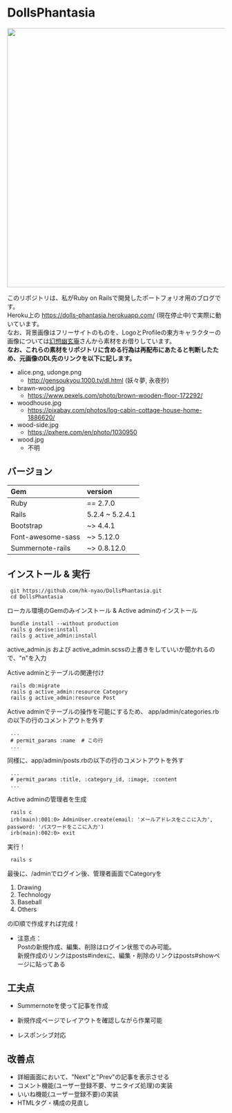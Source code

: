 # DollsPhantasia


<img src="mainpage.png" width=600>


このリポジトリは、私がRuby on Railsで開発したポートフォリオ用のブログです。<br>
Heroku上の https://dolls-phantasia.herokuapp.com/ (現在停止中)で実際に動いています。<br>
なお、背景画像はフリーサイトのものを、LogoとProfileの東方キャラクターの画像については[幻想幽玄庵](http://gensoukyou.1000.tv/index.html)さんから素材をお借りしています。<br>
**なお、これらの素材をリポジトリに含める行為は再配布にあたると判断したため、元画像のDL先のリンクを以下に記します。**
- alice.png, udonge.png
  - http://gensoukyou.1000.tv/dl.html (妖々夢, 永夜抄)
- brawn-wood.jpg
  - https://www.pexels.com/photo/brown-wooden-floor-172292/
- woodhouse.jpg
  - https://pixabay.com/photos/log-cabin-cottage-house-home-1886620/
- wood-side.jpg
  - https://pxhere.com/en/photo/1030950
- wood.jpg
  - 不明

## バージョン
  | Gem               | version          |
  |:------------------|:-----------------|
  | Ruby              | == 2.7.0         |
  | Rails             | 5.2.4 ~ 5.2.4.1  |
  | Bootstrap         | ~> 4.4.1         |
  | Font-awesome-sass | ~> 5.12.0        |
  | Summernote-rails  | ~> 0.8.12.0      |

## インストール & 実行
```
 git https://github.com/hk-nyao/DollsPhantasia.git
 cd DollsPhantasia
```
ローカル環境のGemのみインストール & Active adminのインストール
```
 bundle install --without production
 rails g devise:install
 rails g active_admin:install
 ```
active_admin.js および active_admin.scssの上書きをしていいか聞かれるので、"n"を入力

Active adminとテーブルの関連付け
```
 rails db:migrate
 rails g active_admin:resource Category
 rails g active_admin:resource Post
```

Active adminでテーブルの操作を可能にするため、
app/admin/categories.rbの以下の行のコメントアウトを外す
```
 ...
 # permit_params :name  # この行
 ...
```

同様に、app/admin/posts.rbの以下の行のコメントアウトを外す
```
 ...
 # permit_params :title, :category_id, :image, :content
 ...
```

Active adminの管理者を生成
```
 rails c
 irb(main):001:0> AdminUser.create(email: 'メールアドレスをここに入力', password: 'パスワードをここに入力')
 irb(main):002:0> exit
```


実行！
```
 rails s
```

最後に、/adminでログイン後、管理者画面でCategoryを
  1. Drawing
  2. Technology
  3. Baseball
  4. Others

のID順で作成すれば完成！<br>
* 注意点：<br>
 Postの新規作成、編集、削除はログイン状態でのみ可能。<br>
 新規作成のリンクはposts#indexに、編集・削除のリンクはposts#showページに貼ってある

## 工夫点
  * Summernoteを使って記事を作成
   - 新規作成ページでレイアウトを確認しながら作業可能
  * レスポンシブ対応

## 改善点
  * 詳細画面において、"Next"と"Prev"の記事を表示させる
  * コメント機能(ユーザー登録不要、サニタイズ処理)の実装
  * いいね機能(ユーザー登録不要)の実装
  * HTMLタグ・構成の見直し
